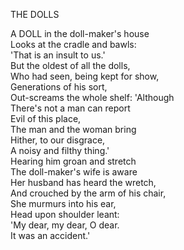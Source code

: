 THE DOLLS  
  
A DOLL in the doll-maker's house  
Looks at the cradle and bawls:  
'That is an insult to us.'  
But the oldest of all the dolls,  
Who had seen, being kept for show,  
Generations of his sort,  
Out-screams the whole shelf:  'Although  
There's not a man can report  
Evil of this place,  
The man and the woman bring  
Hither, to our disgrace,  
A noisy and filthy thing.'  
Hearing him groan and stretch  
The doll-maker's wife is aware  
Her husband has heard the wretch,  
And crouched by the arm of his chair,  
She murmurs into his ear,  
Head upon shoulder leant:  
'My dear, my dear, O dear.  
It was an accident.'  
